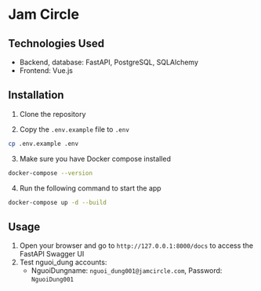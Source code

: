 <!-- Jam Circle -->

# Jam Circle

## Technologies Used

- Backend, database: FastAPI, PostgreSQL, SQLAlchemy
- Frontend: Vue.js

## Installation

1. Clone the repository

2. Copy the `.env.example` file to `.env`

```bash
cp .env.example .env
```

3. Make sure you have Docker compose installed

```bash
docker-compose --version
```

4. Run the following command to start the app

```bash
docker-compose up -d --build
```

## Usage

1. Open your browser and go to `http://127.0.0.1:8000/docs` to access the FastAPI Swagger UI
2. Test nguoi_dung accounts:
   - NguoiDungname: `nguoi_dung001@jamcircle.com`, Password: `NguoiDung001`
